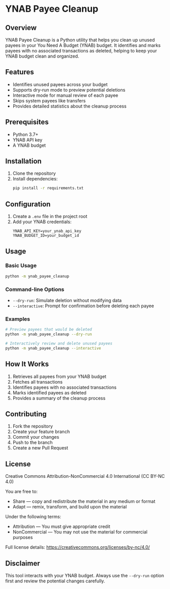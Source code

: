 # YNAB Payee Cleanup

## Overview

YNAB Payee Cleanup is a Python utility that helps you clean up unused payees in your You Need A Budget (YNAB) budget. It identifies and marks payees with no associated transactions as deleted, helping to keep your YNAB budget clean and organized.

## Features

- Identifies unused payees across your budget
- Supports dry-run mode to preview potential deletions
- Interactive mode for manual review of each payee
- Skips system payees like transfers
- Provides detailed statistics about the cleanup process

## Prerequisites

- Python 3.7+
- YNAB API key
- A YNAB budget

## Installation

1. Clone the repository
2. Install dependencies:
   ```bash
   pip install -r requirements.txt
   ```

## Configuration

1. Create a `.env` file in the project root
2. Add your YNAB credentials:
   ```
   YNAB_API_KEY=your_ynab_api_key
   YNAB_BUDGET_ID=your_budget_id
   ```

## Usage

### Basic Usage
```bash
python -m ynab_payee_cleanup
```

### Command-line Options
- `--dry-run`: Simulate deletion without modifying data
- `--interactive`: Prompt for confirmation before deleting each payee

### Examples
```bash
# Preview payees that would be deleted
python -m ynab_payee_cleanup --dry-run

# Interactively review and delete unused payees
python -m ynab_payee_cleanup --interactive
```

## How It Works

1. Retrieves all payees from your YNAB budget
2. Fetches all transactions
3. Identifies payees with no associated transactions
4. Marks identified payees as deleted
5. Provides a summary of the cleanup process

## Contributing

1. Fork the repository
2. Create your feature branch
3. Commit your changes
4. Push to the branch
5. Create a new Pull Request

## License

Creative Commons Attribution-NonCommercial 4.0 International (CC BY-NC 4.0)

You are free to:
- Share — copy and redistribute the material in any medium or format
- Adapt — remix, transform, and build upon the material

Under the following terms:
- Attribution — You must give appropriate credit
- NonCommercial — You may not use the material for commercial purposes

Full license details: https://creativecommons.org/licenses/by-nc/4.0/

## Disclaimer

This tool interacts with your YNAB budget. Always use the `--dry-run` option first and review the potential changes carefully.